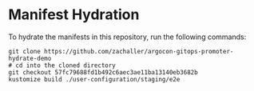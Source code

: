 # Manifest Hydration

To hydrate the manifests in this repository, run the following commands:

```shell
git clone https://github.com/zachaller/argocon-gitops-promoter-hydrate-demo
# cd into the cloned directory
git checkout 57fc79688fd1b492c6aec3ae11ba13140eb3682b
kustomize build ./user-configuration/staging/e2e
```
